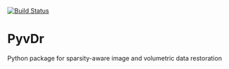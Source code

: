 [![Build Status](https://travis-ci.org/msiplab/pyvdr.svg?branch=master)](https://travis-ci.org/msiplab/pyvdr)

# PyvDr
Python package for sparsity-aware image and volumetric data restoration
